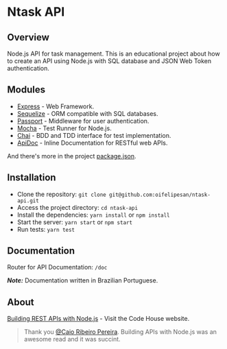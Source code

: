 # Ntask API

## Overview

Node.js API for task management.
This is an educational project about how to create an API using Node.js with SQL database and JSON Web Token authentication.

## Modules

- [Express](http://expressjs.com/) - Web Framework.
- [Sequelize](http://docs.sequelizejs.com/en/latest/) - ORM compatible with SQL databases.
- [Passport](http://passportjs.org/) - Middleware for user authentication.
- [Mocha](https://mochajs.org/) - Test Runner for Node.js.
- [Chai](https://www.chaijs.com/) - BDD and TDD interface for test implementation.
- [ApiDoc](https://apidocjs.com/) - Inline Documentation for RESTful web APIs.

And there's more in the project [package.json](https://github.com/oifelipesan/ntask-api/blob/master/package.json).

## Installation

- Clone the repository: `git clone git@github.com:oifelipesan/ntask-api.git`
- Access the project directory: `cd ntask-api`
- Install the dependencies: `yarn install` or `npm install`
- Start the server: `yarn start` or `npm start`
- Run tests: `yarn test`

## Documentation

Router for API Documentation: `/doc`

**_Note:_** Documentation written in Brazilian Portuguese.

## About

[Building REST APIs with Node.js](https://www.casadocodigo.com.br/products/livro-apis-nodejs) - Visit the Code House website.

> Thank you [@Caio Ribeiro Pereira](https://twitter.com/crp_underground?lang=en). Building APIs with Node.js was an awesome read and it was succint.
